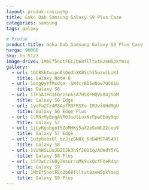 ```yaml
---
layout: produk-casinghp
title: Goku Dab Samsung Galaxy S9 Plus Case
categories: samsung
tags: galaxy

# Produk
product-title: Goku Dab Samsung Galaxy S9 Plus Case
harga: 90000
sku: hn-5122
image-drive: 1MbEf5notFEc2b68flltxt8zeH5pkYmsq
gallery:
  - url: 1GCBSEtwipu8sQedhXKBSshS5uzwLLiKI
    title: Galaxy Note 8
  - url: 1engOyYfMxdqH--SW4crBb5eNow7QC6iU
    title: Galaxy S6
  - url: 1lF5A3Pd1EQrzSn6sA7HS8FHQVk04jSbM
    title: Galaxy S6 Edge
  - url: 1yoFaZfz4M3ApfM3FRSFu-IMJvi0HdMgU
    title: Galaxy S6 Edge Plus
  - url: 1cRNrMy8ngAVR0JodlLuxNzPpaOboy9qo
    title: Galaxy S7
  - url: 1jLyKgubgn1SZoMHKy5aX2eGxWb22ceu9
    title: Galaxy S7 Edge
  - url: 1udybsbzOl_bzJjzGN0X_6nB4MST4543l
    title: Galaxy S8
  - url: 1VUhWSLUoJD2IJk3hSfJQ11qzAOWdY5YG
    title: Galaxy S8 Plus
  - url: 15f2wCcSU0yZWsurcqMk9vkQcfFOeR4qn
    title: Galaxy S9
  - url: 1MbEf5notFEc2b68flltxt8zeH5pkYmsq
    title: Galaxy S9 Plus
---
```

